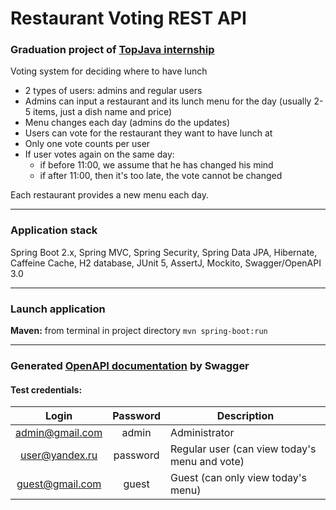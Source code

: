 # Restaurant Voting REST API

### Graduation project of [TopJava internship](https://javaops.ru/view/topjava)

Voting system for deciding where to have lunch

* 2 types of users: admins and regular users
* Admins can input a restaurant and its lunch menu for the day (usually 2-5 items, just a dish name and price)
* Menu changes each day (admins do the updates)
* Users can vote for the restaurant they want to have lunch at
* Only one vote counts per user
* If user votes again on the same day:
  - if before 11:00, we assume that he has changed his mind
  - if after 11:00, then it's too late, the vote cannot be changed

Each restaurant provides a new menu each day.

****
### Application stack
Spring Boot 2.x, Spring MVC, Spring Security, Spring Data JPA, Hibernate, Caffeine Cache, H2 database, JUnit 5, AssertJ, Mockito, Swagger/OpenAPI 3.0

****
### Launch application
**Maven:** from terminal in project directory `mvn spring-boot:run`

****
### Generated [OpenAPI documentation](http://localhost:8080/swagger-ui.html) by Swagger
#### Test credentials:
|    **Login**    | **Password** | **Description**                               |
|:---------------:|:------------:|-----------------------------------------------|
| admin@gmail.com |    admin     | Administrator                                 |
| user@yandex.ru  |   password   | Regular user (can view today's menu and vote) |
| guest@gmail.com |    guest     | Guest (can only view today's menu)            |
